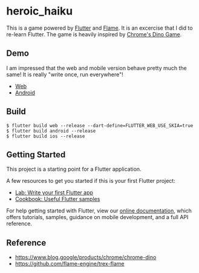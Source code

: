 # heroic_haiku

This is a game powered by [Flutter](https://flutter.dev) and [Flame](https://flame-engine.org).
It is an excercise that I did to re-learn Flutter.
The game is heavily inspired by [Chrome's Dino Game](https://www.blog.google/products/chrome/chrome-dino).

## Demo

I am impressed that the web and mobile version behave pretty much the same! It is really "write once, run everywhere"!

* [Web](https://jingweno.github.io/heroic_haiku)
* [Android](https://jingweno.github.io/heroic_haiku/android/heroic_haiku.apk)

## Build

```
$ flutter build web --release --dart-define=FLUTTER_WEB_USE_SKIA=true
$ flutter build android --release
$ flutter build ios --release
```

## Getting Started

This project is a starting point for a Flutter application.

A few resources to get you started if this is your first Flutter project:

- [Lab: Write your first Flutter app](https://flutter.dev/docs/get-started/codelab)
- [Cookbook: Useful Flutter samples](https://flutter.dev/docs/cookbook)

For help getting started with Flutter, view our
[online documentation](https://flutter.dev/docs), which offers tutorials,
samples, guidance on mobile development, and a full API reference.

## Reference

* https://www.blog.google/products/chrome/chrome-dino
* https://github.com/flame-engine/trex-flame